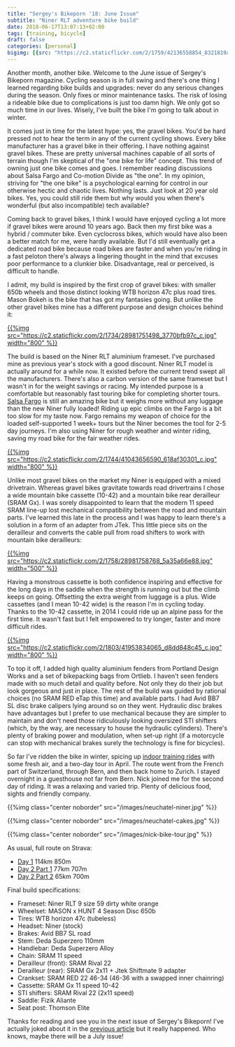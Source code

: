 ```yaml
---
title: "Sergey's Bikeporn '18: June Issue"
subtitle: "Niner RLT adventure bike build"
date: 2018-06-17T13:07:13+02:00
tags: [training, bicycle]
draft: false
categories: [personal]
bigimg: [{src: "https://c2.staticflickr.com/2/1759/42136558854_8321819aee_b.jpg"}]
---
```


Another month, another bike. Welcome to the June issue of Sergey's Bikeporn magazine. Cycling season is in full swing and there's one thing I learned regarding bike builds and upgrades: never do any serious changes during the season. Only fixes or minor maintenance tasks. The risk of losing a rideable bike due to complications is just too damn high. We only got so much time in our lives. Wisely, I've built the bike I'm going to talk about in winter.

It comes just in time for the latest hype: yes, the gravel bikes. You'd be hard pressed not to hear the term in any of the current cycling shows. Every bike manufacturer has a gravel bike in their offering. I have nothing against gravel bikes. These are pretty universal machines capable of all sorts of terrain though I'm skeptical of the "one bike for life" concept. This trend of owning just one bike comes and goes. I remember reading discussions about Salsa Fargo and Co-motion Divide as "the one". In my opinion, striving for "the one bike" is a psychological earning for control in our otherwise hectic and chaotic lives. Nothing lasts. Just look at 20 year old bikes. Yes, you could still ride them but why would you when there's wonderful (but also incompatible) tech available?

Coming back to gravel bikes, I think I would have enjoyed cycling a lot more if gravel bikes were around 10 years ago. Back then my first bike was a hybrid / commuter bike. Even cyclocross bikes, which would have also been a better match for me, were hardly available. But I'd still eventually get a dedicated road bike because road bikes are faster and when you're riding in a fast peloton there's always a lingering thought in the mind that excuses poor performance to a clunkier bike. Disadvantage, real or perceived, is difficult to handle.

I admit, my build is inspired by the first crop of gravel bikes: with smaller 650b wheels and those distinct looking WTB horizon 47c plus road tires. Mason Bokeh is the bike that has got my fantasies going. But unlike the other gravel bikes mine has a different purpose and design choices behind it:

[{{%img src="https://c2.staticflickr.com/2/1734/28981751498_3770bfb97c_c.jpg" width="800" %}}](https://www.flickr.com/photos/tentaclephotos/28981751498/)

The build is based on the Niner RLT aluminium frameset. I've purchased mine as previous year's stock with a good discount. Niner RLT model is actually around for a while now. It existed before the current trend swept all the manufacturers. There's also a carbon version of the same frameset but I wasn't in for the weight savings or racing. My intended purpose is a comfortable but reasonably fast touring bike for completing shorter tours. [Salsa Fargo](/blog/2015/09/03/salsa-fargo-rohloff/) is still an amazing bike but it weighs more without any luggage than the new Niner fully loaded! Riding up epic climbs on the Fargo is a bit too slow for my taste now. Fargo remains my weapon of choice for the loaded self-supported 1 week+ tours but the Niner becomes the tool for 2-5 day journeys. I'm also using Niner for rough weather and winter riding, saving my road bike for the fair weather rides.

[{{%img src="https://c2.staticflickr.com/2/1744/41043656590_618af30301_c.jpg" width="800" %}}](https://www.flickr.com/photos/tentaclephotos/41043656590/)

Unlike most gravel bikes on the market my Niner is equipped with a mixed drivetrain. Whereas gravel bikes gravitate towards road drivertrains I chose a wide mountain bike cassette (10-42) and a mountain bike rear derailleur (SRAM Gx). I was sorely disappointed to learn that the modern 11 speed SRAM line-up lost mechanical compatibility between the road and mountain parts. I've learned this late in the process and I was happy to learn there's a solution in a form of an adapter from JTek. This little piece sits on the derailleur and converts the cable pull from road shifters to work with mountain bike derailleurs:

[{{%img src="https://c2.staticflickr.com/2/1758/28981758768_5a35a66e88.jpg" width="500" %}}](https://www.flickr.com/photos/tentaclephotos/28981758768/)

Having a monstrous cassette is both confidence inspiring and effective for the long days in the saddle when the strength is running out but the climb keeps on going. Offsetting the extra weight from luggage is a plus. Wide cassettes (and I mean 10-42 wide) is the reason I'm in cycling today. Thanks to the 10-42 cassette, in 2014 I could ride up an alpine pass for the first time. It wasn't fast but I felt empowered to try longer, faster and more difficult rides.

[{{%img src="https://c2.staticflickr.com/2/1803/41953834065_d8dd848c45_c.jpg" width="800" %}}](https://www.flickr.com/photos/tentaclephotos/41953834065/)

To top it off, I added high quality aluminium fenders from Portland Design Works and a set of bikepacking bags from Ortlieb. I haven't seen fenders made with so much detail and quality before. Not only they do their job but look gorgeous and just in place. The rest of the build was guided by rational choices (no SRAM RED eTap this time) and available parts. I had Avid BB7 SL disc brake calipers lying around so on they went. Hydraulic disc brakes have advantages but I prefer to use mechanical because they are simpler to maintain and don't need those ridiculously looking oversized STI shifters (which, by the way, are necessary to house the hydraulic cylinders). There's plenty of braking power and modulation, when set-up right (if a motorcycle can stop with mechanical brakes surely the technology is fine for bicycles).

So far I've ridden the bike in winter, spicing up [indoor training rides](/blog/2016/05/28/indoor-cycling-lab/) with some fresh air, and a two-day tour in April. The route went from the French part of Switzerland, through Bern, and then back home to Zurich. I stayed overnight in a guesthouse not far from Bern. Nick joined me for the second day of riding. It was a relaxing and varied trip. Plenty of delicious food, sights and friendly company.

{{%img class="center noborder" src="/images/neuchatel-niner.jpg" %}}

{{%img class="center noborder" src="/images/neuchatel-cakes.jpg" %}}

{{%img class="center noborder" src="/images/nick-bike-tour.jpg" %}}

As usual, full route on Strava:

 * [Day 1](https://www.strava.com/activities/1510765494) 114km 850m
 * [Day 2 Part 1](https://www.strava.com/activities/1510766214) 77km 707m
 * [Day 2 Part 2](https://www.strava.com/activities/1510765830) 65km 700m

Final build specifications:

 * Frameset: Niner RLT 9 size 59 dirty white orange
 * Wheelset: MASON x HUNT 4 Season Disc 650b
 * Tires: WTB horizon 47c (tubeless)
 * Headset: Niner (stock)
 * Brakes: Avid BB7 SL road
 * Stem: Deda Superzero 110mm
 * Handlebar: Deda Superzero Alloy
 * Chain: SRAM 11 speed
 * Derailleur (front): SRAM Rival 22
 * Derailleur (rear): SRAM Gx 2x11 + Jtek Shiftmate 9 adapter
 * Crankset: SRAM RED 22 46-34 (46-36 with a swapped inner chainring)
 * Cassette: SRAM Gx 11 speed 10-42
 * STI shifters: SRAM Rival 22 (2x11 speed)
 * Saddle: Fizik Aliante
 * Seat post: Thomson Elite

 Thanks for reading and see you in the next issue of Sergey's Bikeporn! I've actually joked about it in the [previous article](/blog/2018/05/01/sergeys-bikeporn-18-may-issue/) but it really happened. Who knows, maybe there will be a July issue!